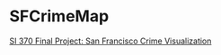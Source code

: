 # SFCrimeMap
[SI 370 Final Project: San Francisco Crime Visualization](http://www.si370finalproject.xyz/)




